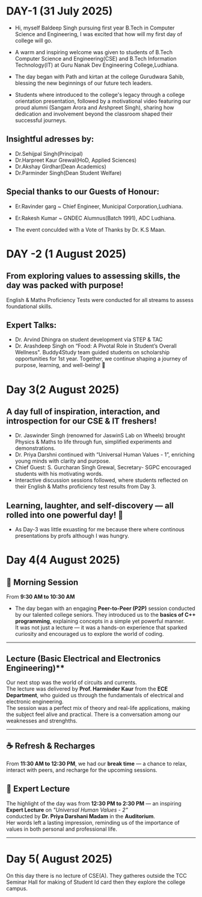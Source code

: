 # DAY-1 (31 July 2025)

- Hi, myself Baldeep Singh pursuing first year B.Tech in Computer Science and Engineering, I was excited that how will my first day of college will go.
- A warm and inspiring welcome was given to students of B.Tech Computer Science and Engineering(CSE) and B.Tech Information Technology(IT) at Guru Nanak Dev Engineering College,Ludhiana.

- The day began with Path and kirtan at the college Gurudwara Sahib, blessing the new beginnings of our future tech leaders.
- Students where introduced to the college's legacy through a college orientation presentation, followed by a motivational video featuring our proud alumni (Sangam Arora and Arshpreet Singh), sharing how dedication and involvement beyond the classroom shaped their successful journeys.

## Insightful adresses by:
- Dr.Sehijpal Singh(Principal)
- Dr.Harpreet Kaur Grewal(HoD, Applied Sciences)
- Dr.Akshay Girdhar(Dean Academics)
- Dr.Parminder Singh(Dean Student Welfare)

## Special thanks to our Guests of Honour:
- Er.Ravinder garg ~ Chief Engineer, Municipal Corporation,Ludhiana.
- Er.Rakesh Kumar ~ GNDEC Alumnus(Batch 1991), ADC Ludhiana.

- The event conculded with a Vote of Thanks by Dr. K.S Maan.

# DAY -2 (1 August 2025)

## From exploring values to assessing skills, the day was packed with purpose!

English & Maths Proficiency Tests were conducted for all streams to assess foundational skills.
## Expert Talks:
- Dr. Arvind Dhingra on student development via STEP & TAC
- Dr. Arashdeep Singh on “Food: A Pivotal Role in Student’s Overall Wellness".
Buddy4Study team guided students on scholarship opportunities for 1st year.
Together, we continue shaping a journey of purpose, learning, and well-being! 💫

# Day 3(2 August 2025)

## A day full of inspiration, interaction, and introspection for our CSE & IT freshers!

-  Dr. Jaswinder Singh (renowned for JaswinS Lab on Wheels) brought Physics & Maths to life through fun, simplified experiments and demonstrations.
-  Dr. Priya Darshni continued with “Universal Human Values - 1”, enriching young minds with clarity and purpose.
-  Chief Guest: S. Gurcharan Singh Grewal, Secretary- SGPC encouraged students with his motivating words.
- Interactive discussion sessions followed, where students reflected on their English & Maths proficiency test results from Day 3.

## Learning, laughter, and self-discovery — all rolled into one powerful day! 💫
- As Day-3 was little exuasting for me because there where continous presentations by profs although I was hungry.
# Day 4(4 August 2025)

## 🌟 Morning Session
From **9:30 AM to 10:30 AM**
- The day began with an engaging **Peer-to-Peer (P2P)** session conducted by our talented college seniors.
They introduced us to the **basics of C++ programming**, explaining concepts in a simple yet powerful manner.  
It was not just a lecture — it was a hands-on experience that sparked curiosity and encouraged us to explore the world of coding.
---

## Lecture (Basic Electrical and Electronics Engineering)**
Our next stop was the world of circuits and currents.  
The lecture was delivered by **Prof. Harminder Kaur** from the **ECE Department**, who guided us through the fundamentals of electrical and electronic engineering.  
The session was a perfect mix of theory and real-life applications, making the subject feel alive and practical.
There is a conversation among our weaknesses and strenghths.

---

## ☕ Refresh & Recharges
From **11:30 AM to 12:30 PM**, we had our **break time** — a chance to relax, interact with peers, and recharge for the upcoming sessions.

## 🎤 Expert Lecture
The highlight of the day was from **12:30 PM to 2:30 PM** — an inspiring **Expert Lecture** on *"Universal Human Values - 2"*  
conducted by **Dr. Priya Darshani Madam** in the **Auditorium**.  
Her words left a lasting impression, reminding us of the importance of values in both personal and professional life.

---
# Day 5( August 2025)

On this day there is no lecture of CSE(A). They gatheres outside the TCC Seminar Hall for making of Student Id card then they explore the college campus.
